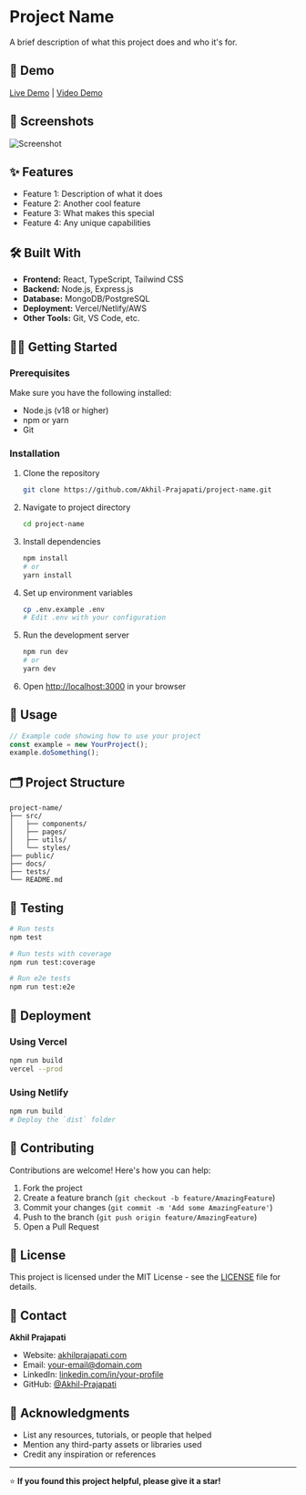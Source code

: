 # Project Name

<!-- Add a brief, compelling description of what your project does -->

A brief description of what this project does and who it's for.

## 🚀 Demo

<!-- Add a live demo link if available -->

[Live Demo](https://your-demo-link.com) | [Video Demo](https://your-video-link.com)

## 📸 Screenshots

<!-- Add screenshots or GIFs showing your project in action -->

![Screenshot](path/to/screenshot.png)

## ✨ Features

- Feature 1: Description of what it does
- Feature 2: Another cool feature
- Feature 3: What makes this special
- Feature 4: Any unique capabilities

## 🛠️ Built With

<!-- List the technologies, frameworks, and tools used -->

- **Frontend:** React, TypeScript, Tailwind CSS
- **Backend:** Node.js, Express.js
- **Database:** MongoDB/PostgreSQL
- **Deployment:** Vercel/Netlify/AWS
- **Other Tools:** Git, VS Code, etc.

## 🏃‍♂️ Getting Started

### Prerequisites

Make sure you have the following installed:

- Node.js (v18 or higher)
- npm or yarn
- Git

### Installation

1. Clone the repository

   ```bash
   git clone https://github.com/Akhil-Prajapati/project-name.git
   ```

2. Navigate to project directory

   ```bash
   cd project-name
   ```

3. Install dependencies

   ```bash
   npm install
   # or
   yarn install
   ```

4. Set up environment variables

   ```bash
   cp .env.example .env
   # Edit .env with your configuration
   ```

5. Run the development server

   ```bash
   npm run dev
   # or
   yarn dev
   ```

6. Open [http://localhost:3000](http://localhost:3000) in your browser

## 📖 Usage

<!-- Provide examples of how to use your project -->

```javascript
// Example code showing how to use your project
const example = new YourProject();
example.doSomething();
```

## 🗂️ Project Structure

```
project-name/
├── src/
│   ├── components/
│   ├── pages/
│   ├── utils/
│   └── styles/
├── public/
├── docs/
├── tests/
└── README.md
```

## 🧪 Testing

```bash
# Run tests
npm test

# Run tests with coverage
npm run test:coverage

# Run e2e tests
npm run test:e2e
```

## 🚀 Deployment

### Using Vercel

```bash
npm run build
vercel --prod
```

### Using Netlify

```bash
npm run build
# Deploy the `dist` folder
```

## 🤝 Contributing

Contributions are welcome! Here's how you can help:

1. Fork the project
2. Create a feature branch (`git checkout -b feature/AmazingFeature`)
3. Commit your changes (`git commit -m 'Add some AmazingFeature'`)
4. Push to the branch (`git push origin feature/AmazingFeature`)
5. Open a Pull Request

## 📝 License

This project is licensed under the MIT License - see the [LICENSE](LICENSE) file for details.

## 📧 Contact

**Akhil Prajapati**

- Website: [akhilprajapati.com](https://akhilprajapati.com)
- Email: your-email@domain.com
- LinkedIn: [linkedin.com/in/your-profile](https://linkedin.com/in/your-profile)
- GitHub: [@Akhil-Prajapati](https://github.com/Akhil-Prajapati)

## 🙏 Acknowledgments

- List any resources, tutorials, or people that helped
- Mention any third-party assets or libraries used
- Credit any inspiration or references

---

⭐ **If you found this project helpful, please give it a star!**
